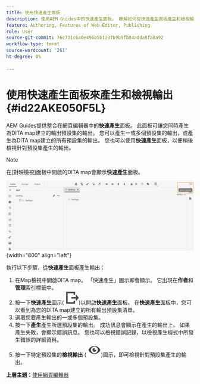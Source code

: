 ```yaml
---
title: 使用快速產生面板
description: 使用AEM Guides中的快速產生面板。 瞭解如何從快速產生面板產生和檢視輸出。
feature: Authoring, Features of Web Editor, Publishing
role: User
source-git-commit: 76c731c6a0e496b5b1237b9b9fb84adda8fa8a92
workflow-type: tm+mt
source-wordcount: '261'
ht-degree: 0%

---
```


# 使用快速產生面板來產生和檢視輸出 {#id22AKE050F5L}

AEM Guides提供整合在網頁編輯器中的&#x200B;**快速產生**&#x200B;面板。 此面板可讓您同時產生為DITA map建立的輸出預設集的輸出。 您可以產生一或多個預設集的輸出，或產生為DITA map建立的所有預設集的輸出。 您也可以使用&#x200B;**快速產生**&#x200B;面板，以便稍後檢視針對預設集產生的輸出。

>[!NOTE]
>
> 在[對映檢視]面板中開啟的DITA map會顯示&#x200B;**快速產生**&#x200B;面板。

![](images/quick-generate-map-view.png){width="800" align="left"}

執行以下步驟，從&#x200B;**快速產生**&#x200B;面板產生輸出：

1. 在Map檢視中開啟DITA map。 「快速產生」圖示即會顯示。 它出現在&#x200B;**作者**&#x200B;和&#x200B;**管理**&#x200B;索引標籤中。
1. 按一下&#x200B;**快速產生**&#x200B;圖示\( ![](images/quick-generate-icon.svg)\)以開啟&#x200B;**快速產生**&#x200B;面板。 在&#x200B;**快速產生**&#x200B;面板中，您可以看到為您的DITA map建立的所有輸出預設集清單。
1. 選取您要產生輸出的一或多個預設集。
1. 按一下&#x200B;**產生**&#x200B;產生所選預設集的輸出。 成功訊息會顯示在產生的輸出上。 如果產生失敗，會顯示錯誤訊息。 您也可以檢視錯誤記錄，以檢視產生程式中所發生錯誤的詳細資料。
1. 按一下特定預設集的&#x200B;**檢視輸出** \( ![](images/view-output-icon.svg)\)圖示，即可檢視針對預設集產生的輸出。

**上層主題：**[&#x200B;使用網頁編輯器](web-editor.md)
